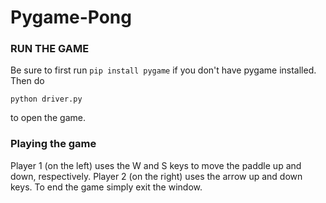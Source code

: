 # Pygame-Pong

### RUN THE GAME
Be sure to first run `pip install pygame` if you don't have pygame installed. Then do
```
python driver.py
```
to open the game.

### Playing the game
Player 1 (on the left) uses the W and S keys to move the paddle up and down, respectively. Player 2 (on the right) uses the arrow up and down keys.
To end the game simply exit the window.
